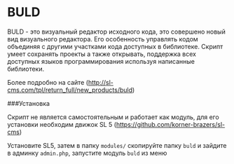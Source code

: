BULD
======

BULD - это визуальный редактор исходного кода, это совершено новый вид визуального редактора. Его особенность управлять кодом объединяя с другими участками кода доступных в библиотеке. Скрипт умеет сохранять проекты а также открывать, поддержка всех доступных языков программирования используя написанные библиотеки.

Более подробно на сайте (http://sl-cms.com/tpl/return_full/new_products/buld) 

###Установка

Скрипт не является самостоятельным и работает как модуль, для его установки необходим движок SL 5 (https://github.com/korner-brazers/sl-cms)

Установите SL5, затем в папку `modules/` скопируйте папку `buld` и зайдите в админку `admin.php`, запустите модуль `buld` из меню